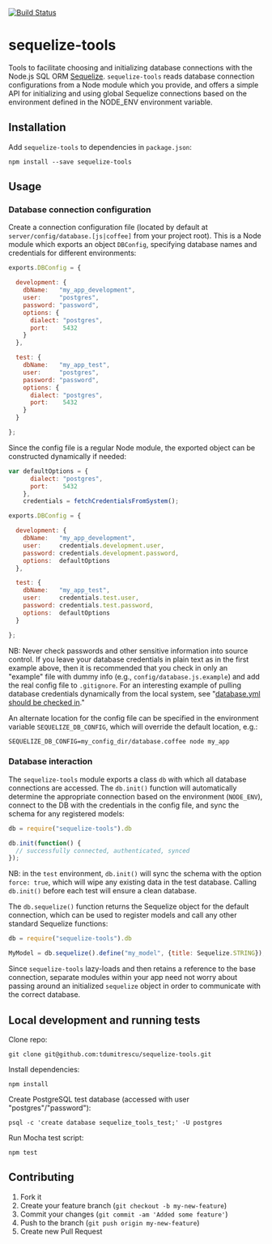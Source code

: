 [![Build Status](https://travis-ci.org/tdumitrescu/sequelize-tools.png?branch=master)](https://travis-ci.org/tdumitrescu/sequelize-tools)

# sequelize-tools

Tools to facilitate choosing and initializing database connections with the Node.js SQL ORM [Sequelize](http://sequelizejs.com/). `sequelize-tools` reads database connection configurations from a Node module which you provide, and offers a simple API for initializing and using global Sequelize connections based on the environment defined in the NODE_ENV environment variable.

## Installation

Add `sequelize-tools` to dependencies in `package.json`:

    npm install --save sequelize-tools

## Usage

### Database connection configuration

Create a connection configuration file (located by default at `server/config/database.[js|coffee]` from your project root). This is a Node module which exports an object `DBConfig`, specifying database names and credentials for different environments:

```javascript
exports.DBConfig = {

  development: {
    dbName:   "my_app_development",
    user:     "postgres",
    password: "password",
    options: {
      dialect: "postgres",
      port:    5432
    }
  },

  test: {
    dbName:   "my_app_test",
    user:     "postgres",
    password: "password",
    options: {
      dialect: "postgres",
      port:    5432
    }
  }

};
```

Since the config file is a regular Node module, the exported object can be constructed dynamically if needed:

```javascript
var defaultOptions = {
      dialect: "postgres",
      port:    5432
    },
    credentials = fetchCredentialsFromSystem();

exports.DBConfig = {

  development: {
    dbName:   "my_app_development",
    user:     credentials.development.user,
    password: credentials.development.password,
    options:  defaultOptions
  },

  test: {
    dbName:   "my_app_test",
    user:     credentials.test.user,
    password: credentials.test.password,
    options:  defaultOptions
  }

};
```

NB: Never check passwords and other sensitive information into source control. If you leave your database credentials in plain text as in the first example above, then it is recommended that you check in only an "example" file with dummy info (e.g., `config/database.js.example`) and add the real config file to `.gitignore`. For an interesting example of pulling database credentials dynamically from the local system, see "[database.yml should be checked in](http://effectif.com/articles/database-yml-should-be-checked-in)."

An alternate location for the config file can be specified in the environment variable `SEQUELIZE_DB_CONFIG`, which will override the default location, e.g.:

    SEQUELIZE_DB_CONFIG=my_config_dir/database.coffee node my_app

### Database interaction

The `sequelize-tools` module exports a class `db` with which all database connections are accessed. The `db.init()` function will automatically determine the appropriate connection based on the environment (`NODE_ENV`), connect to the DB with the credentials in the config file, and sync the schema for any registered models:

```javascript
db = require("sequelize-tools").db

db.init(function() {
  // successfully connected, authenticated, synced
});
```

NB: in the `test` environment, `db.init()` will sync the schema with the option `force: true`, which will wipe any existing data in the test database. Calling `db.init()` before each test will ensure a clean database.

The `db.sequelize()` function returns the Sequelize object for the default connection, which can be used to register models and call any other standard Sequelize functions:

```javascript
db = require("sequelize-tools").db

MyModel = db.sequelize().define("my_model", {title: Sequelize.STRING});
```

Since `sequelize-tools` lazy-loads and then retains a reference to the base connection, separate modules within your app need not worry about passing around an initialized `sequelize` object in order to communicate with the correct database.

## Local development and running tests

Clone repo:

    git clone git@github.com:tdumitrescu/sequelize-tools.git

Install dependencies:

    npm install

Create PostgreSQL test database (accessed with user "postgres"/"password"):

    psql -c 'create database sequelize_tools_test;' -U postgres

Run Mocha test script:

    npm test

## Contributing

1. Fork it
2. Create your feature branch (`git checkout -b my-new-feature`)
3. Commit your changes (`git commit -am 'Added some feature'`)
4. Push to the branch (`git push origin my-new-feature`)
5. Create new Pull Request
